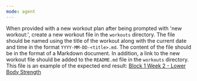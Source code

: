```yaml
---
mode: agent
---
```

When provided with a new workout plan after being prompted with 'new workout:', create a new workout file in the `workouts` directory. The file should be named using the title of the workout along with the current date and time in the format `YYYY-MM-DD-<title>.md`. The content of the file should be in the format of a Markdown document. In addition, a link to the new workout file should be added to the `README.md` file in the `workouts` directory. This file is an example of the expected end result: [Block 1 Week 2 - Lower Body Strength](Block1Week2_LowerBody.md)
